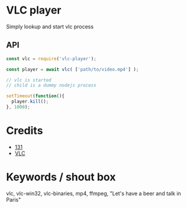 # VLC player
Simply lookup and start vlc process 

## API

```js
const vlc = require('vlc-player');

const player = await vlc( ['path/to/video.mp4'] );

// vlc is started
// child is a dummy nodejs process

setTimeout(function(){
  player.kill();
}, 1000);
```


# Credits
* [131](mailto:131.code@leurent.email)
* [VLC](http://videolan.org)


# Keywords / shout box
vlc, vlc-win32, vlc-binaries, mp4, ffmpeg, "Let's have a beer and talk in Paris"




